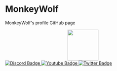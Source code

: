 # MonkeyWolf
MonkeyWolf's profile GitHub page

<div id="header" align="center">
  <img src="https://tenor.com/5jRe.gif" width="100"/>
</div>

<div id="badges">
  <a href="https://discord.gg/Pb5hMA4zkB">
    <img src="https://img.shields.io/badge/Discord-blue?style=for-the-badge&logo=discord&logoColor=white" alt="Discord Badge"/>
  </a>
  <a href="https://www.youtube.com/@monkeywolf_rl">
    <img src="https://img.shields.io/badge/YouTube-red?style=for-the-badge&logo=youtube&logoColor=white" alt="Youtube Badge"/>
  </a>
  <a href="https://twitter.com/MonkeyWolf_dev">
    <img src="https://img.shields.io/badge/Twitter-blue?style=for-the-badge&logo=twitter&logoColor=white" alt="Twitter Badge"/>
  </a>
</div>
